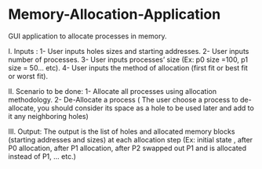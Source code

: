 # Memory-Allocation-Application
GUI application to allocate processes in memory.

I. Inputs :
1- User inputs holes sizes and starting addresses.
2- User inputs number of processes.
3- User inputs processes’ size (Ex: p0 size =100, p1 size = 50... etc).
4- User inputs the method of allocation (first fit or best fit or worst fit).

II. Scenario to be done:
1- Allocate all processes using allocation methodology.
2- De-Allocate a process ( The user choose a process to de-allocate, you should consider its
   space as a hole to be used later and add to it any neighboring holes)
   
III. Output:
The output is the list of holes and allocated memory blocks (starting addresses and sizes) at
each allocation step (Ex: initial state , after P0 allocation, after P1 allocation, after P2 swapped
out P1 and is allocated instead of P1, ... etc.)
